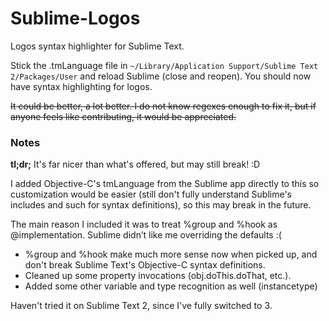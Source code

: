 Sublime-Logos
=============

Logos syntax highlighter for Sublime Text.

Stick the .tmLanguage file in `~/Library/Application Support/Sublime Text 2/Packages/User` and reload Sublime (close and reopen). You should now have syntax highlighting for logos.

<del>It could be better, a lot better. I do not know regexes enough to fix it, but if anyone feels like contributing, it would be appreciated.</del>

### Notes
**tl;dr;** It's far nicer than what's offered, but may still break! :D

I added Objective-C's tmLanguage from the Sublime app directly to this so customization would be easier (still don't fully understand Sublime's includes and such for syntax definitions), so this may break in the future.

The main reason I included it was to treat %group and %hook as @implementation. Sublime didn’t like me overriding the defaults :(

- %group and %hook make much more sense now when picked up, and don't break Sublime Text's Objective-C syntax definitions.
- Cleaned up some property invocations (obj.doThis.doThat, etc.).
- Added some other variable and type recognition as well (instancetype)

Haven't tried it on Sublime Text 2, since I've fully switched to 3.
